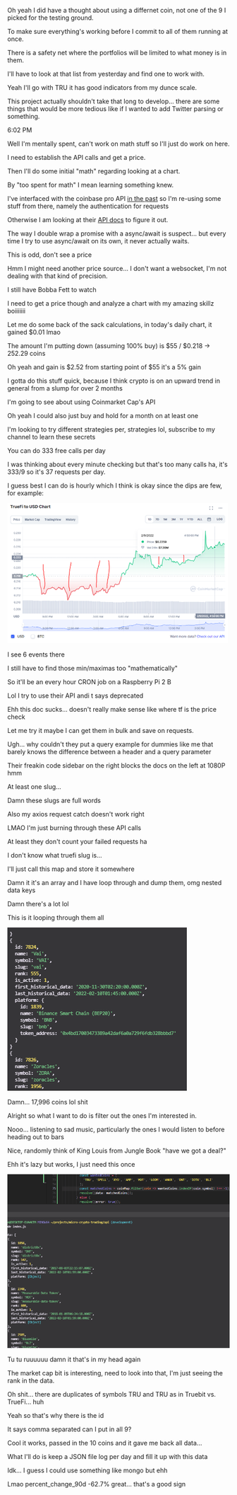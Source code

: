 Oh yeah I did have a thought about using a differnet coin, not one of the 9 I picked for the testing ground.

To make sure everything's working before I commit to all of them running at once.

There is a safety net where the portfolios will be limited to what money is in them.

I'll have to look at that list from yesterday and find one to work with.

Yeah I'll go with TRU it has good indicators from my dunce scale.

This project actually shouldn't take that long to develop... there are some things that would be more tedious like if I wanted to add Twitter parsing or something.

6:02 PM

Well I'm mentally spent, can't work on math stuff so I'll just do work on here.

I need to establish the API calls and get a price.

Then I'll do some initial "math" regarding looking at a chart.

By "too spent for math" I mean learning something knew.

I've interfaced with the coinbase pro API [in the past](https://github.com/jdc-cunningham/cbp-cost-basis-fifo) so I'm re-using some stuff from there, namely the authentication for requests

Otherwise I am looking at their [API docs](https://docs.cloud.coinbase.com/exchange/reference/exchangerestapi_getcurrency) to figure it out.

The way I double wrap a promise with a async/await is suspect... but every time I try to use async/await on its own, it never actually waits.

This is odd, don't see a price

Hmm I might need another price source... I don't want a websocket, I'm not dealing with that kind of precision.

I still have Bobba Fett to watch

I need to get a price though and analyze a chart with my amazing skillz boiiiiiii

Let me do some back of the sack calculations, in today's daily chart, it gained $0.01 lmao

The amount I'm putting down (assuming 100% buy) is $55 / $0.218 -> 252.29 coins

Oh yeah and gain is $2.52 from starting point of $55 it's a 5% gain

I gotta do this stuff quick, because I think crypto is on an upward trend in general from a slump for over 2 months

I'm going to see about using Coinmarket Cap's API

Oh yeah I could also just buy and hold for a month on at least one

I'm looking to try different strategies per, strategies lol, subscribe to my channel to learn these secrets

You can do 333 free calls per day

I was thinking about every minute checking but that's too many calls ha, it's 333/9 so it's 37 requests per day.

I  guess best I can do is hourly which I think is okay since the dips are few, for example:

<img src="./media/02-09-2022--six-events.PNG" width="500"/>

I see 6 events there

I still have to find those min/maximas too "mathematically"

So it'll be an every hour CRON job on a Raspberry Pi 2 B

Lol I try to use their API andi t says deprecated

Ehh this doc sucks... doesn't really make sense like where tf is the price check

Let me try it maybe I can get them in bulk and save on requests.

Ugh... why couldn't they put a query example for dummies like me that barely knows the difference between a header and a query parameter

Their freakin code sidebar on the right blocks the docs on the left at 1080P hmm

At least one slug...

Damn these slugs are full words

Also my axios request catch doesn't work right

LMAO I'm just burning through these API calls

At least they don't count your failed requests ha

I don't know what truefi slug is...

I'll just call this map and store it somewhere

Damn it it's an array and I have loop through and dump them, omg nested data keys

Damn there's a lot lol

This is it looping through them all

<img src="./media/02-09-2022--looping-over-coin-map.gif"/>

Damn... 17,996 coins lol shit

Alright so what I want to do is filter out the ones I'm interested in.

Nooo... listening to sad music, particularly the ones I would listen to before heading out to bars

Nice, randomly think of King Louis from Jungle Book "have we got a deal?"

Ehh it's lazy but works, I just need this once

<img src="./media/02-09-2022--lazy-filter.PNG"/>

Tu tu ruuuuuu damn it that's in my head again

The market cap bit is interesting, need to look into that, I'm just seeing the rank in the data.

Oh shit... there are duplicates of symbols TRU and TRU as in Truebit vs. TrueFi... huh

Yeah so that's why there is the id

It says comma separated can I put in all 9?

Cool it works, passed in the 10 coins and it gave me back all data...

What I'll do is keep a JSON file log per day and fill it up with this data

Idk... I guess I could use something like mongo but ehh

Lmao percent_change_90d -62.7% great... that's a good sign


